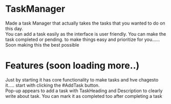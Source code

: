 # TaskManager
Made a task Manager that actually takes the tasks that you wanted to do on this day.		
You can add a task easily as the interface is user friendly.
You can make the task completed or pending.
to make things easy and prioritize for you......			Soon making this the best possible

# Features (soon loading more..)
Just by starting it has core functionality to make tasks and hve chagesto it.....
start with clicking the #AddTask   button.		
Pop-up appears to add a task with TaskHeading and Description to clearly write about task.
You can mark it as completed too after completing a task

